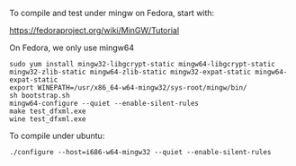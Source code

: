 To compile and test under mingw on Fedora, start with:

https://fedoraproject.org/wiki/MinGW/Tutorial

On Fedora, we only use mingw64

```
sudo yum install mingw32-libgcrypt-static mingw64-libgcrypt-static  mingw32-zlib-static mingw64-zlib-static mingw32-expat-static mingw64-expat-static
export WINEPATH=/usr/x86_64-w64-mingw32/sys-root/mingw/bin/
sh bootstrap.sh
mingw64-configure --quiet --enable-silent-rules
make test_dfxml.exe
wine test_dfxml.exe
```
To compile under ubuntu:
```
./configure --host=i686-w64-mingw32 --quiet --enable-silent-rules
```
